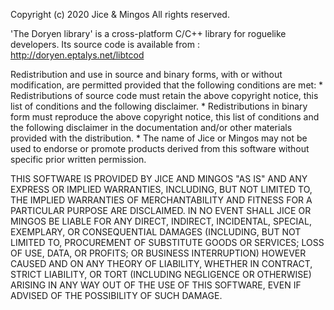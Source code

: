  Copyright (c) 2020 Jice & Mingos
 All rights reserved.

 'The Doryen library' is a cross-platform C/C++ library for roguelike 
 developers.
 Its source code is available from :
 http://doryen.eptalys.net/libtcod

 Redistribution and use in source and binary forms, with or without
 modification, are permitted provided that the following conditions are met:
     * Redistributions of source code must retain the above copyright
       notice, this list of conditions and the following disclaimer.
     * Redistributions in binary form must reproduce the above copyright
       notice, this list of conditions and the following disclaimer in the
       documentation and/or other materials provided with the distribution.
     * The name of Jice or Mingos may not be used to endorse or promote products
       derived from this software without specific prior written permission.

 THIS SOFTWARE IS PROVIDED BY JICE AND MINGOS "AS IS" AND ANY
 EXPRESS OR IMPLIED WARRANTIES, INCLUDING, BUT NOT LIMITED TO, THE IMPLIED
 WARRANTIES OF MERCHANTABILITY AND FITNESS FOR A PARTICULAR PURPOSE ARE
 DISCLAIMED. IN NO EVENT SHALL JICE OR MINGOS BE LIABLE FOR ANY
 DIRECT, INDIRECT, INCIDENTAL, SPECIAL, EXEMPLARY, OR CONSEQUENTIAL DAMAGES
 (INCLUDING, BUT NOT LIMITED TO, PROCUREMENT OF SUBSTITUTE GOODS OR SERVICES;
 LOSS OF USE, DATA, OR PROFITS; OR BUSINESS INTERRUPTION) HOWEVER CAUSED AND
 ON ANY THEORY OF LIABILITY, WHETHER IN CONTRACT, STRICT LIABILITY, OR TORT
 (INCLUDING NEGLIGENCE OR OTHERWISE) ARISING IN ANY WAY OUT OF THE USE OF THIS
 SOFTWARE, EVEN IF ADVISED OF THE POSSIBILITY OF SUCH DAMAGE.
